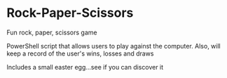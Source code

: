 # Rock-Paper-Scissors
Fun rock, paper, scissors game

PowerShell script that allows users to play against the computer.
Also, will keep a record of the user's wins, losses and draws

Includes a small easter egg...see if you can discover it
